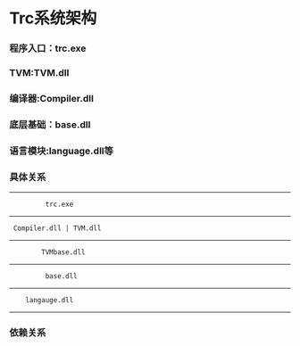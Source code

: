 # Trc系统架构

### 程序入口：trc.exe

### TVM:TVM.dll

### 编译器:Compiler.dll

### 底层基础：base.dll

### 语言模块:language.dll等

### 具体关系


-----------------------------------

             trc.exe
-----------------------------------
     Compiler.dll | TVM.dll
-----------------------------------
            TVMbase.dll
-----------------------------------
             base.dll
-----------------------------------
        langauge.dll
-----------------------------------

### 依赖关系
